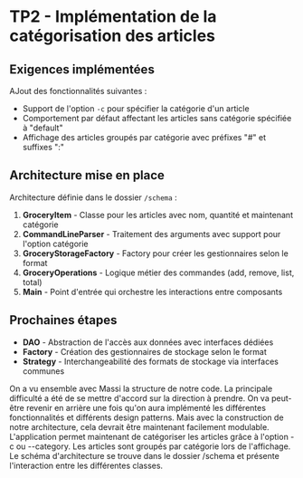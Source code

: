 # TP2 - Implémentation de la catégorisation des articles

## Exigences implémentées

AJout des fonctionnalités suivantes :
- Support de l'option `-c` pour spécifier la catégorie d'un article
- Comportement par défaut affectant les articles sans catégorie spécifiée à "default"
- Affichage des articles groupés par catégorie avec préfixes "#" et suffixes ":"

## Architecture mise en place

 Architecture définie dans le dossier `/schema` :

1. **GroceryItem** - Classe pour les articles avec nom, quantité et maintenant catégorie
2. **CommandLineParser** - Traitement des arguments avec support pour l'option catégorie
3. **GroceryStorageFactory** - Factory pour créer les gestionnaires selon le format
4. **GroceryOperations** - Logique métier des commandes (add, remove, list, total)
5. **Main** - Point d'entrée qui orchestre les interactions entre composants

## Prochaines étapes

- **DAO** - Abstraction de l'accès aux données avec interfaces dédiées
- **Factory** - Création des gestionnaires de stockage selon le format
- **Strategy** - Interchangeabilité des formats de stockage via interfaces communes

On a vu ensemble avec Massi la structure de notre code.
La principale difficulté a été de se mettre d'accord sur la direction à prendre.
On va peut-être revenir en arrière une fois qu'on aura implémenté les différentes fonctionnalités et différents design patterns. 
Mais avec la construction de notre architecture, cela devrait être maintenant facilement modulable.
L'application permet maintenant de catégoriser les articles grâce à l'option -c ou --category.
Les articles sont groupés par catégorie lors de l'affichage.
Le schéma d'architecture se trouve dans le dossier /schema et présente l'interaction entre les différentes classes.